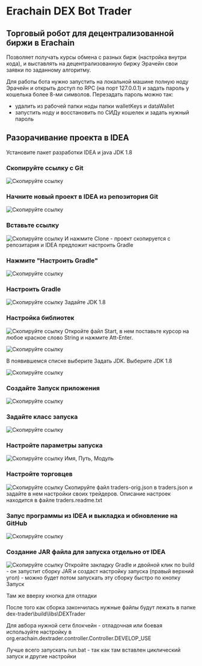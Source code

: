 # Erachain DEX Bot Trader
## Торговый робот для децентрализованной биржи в Erachain

Позволяет получать курсы обмена с разных бирж (настройка внутри кода),
 и выставлять на децентрализованную биржу Эрачейн свои заявки по заданному алгоритму.

Для работы бота нужно запустить на локальной машине полную ноду Эрачейн
 и открыть доступ по RPC (на порт 127.0.0.1) и задать пароль у кошелька более 8-ми символов.
  Перезадать пароль можно так:
 + удалить из рабочей папки ноды папки walletKeys и dataWallet
 + запустить ноду и восстановить по СИДу кошелек и задать нужный пароль 

## Разорачивание проекта в IDEA
Установите пакет разработки IDEA и java JDK 1.8


### Скопируйте ссылку с Git
![Скопируйте ссылку](TRADER/help/001.png)


### Начните новый проект в IDEA из репозитория Git
![Скопируйте ссылку](TRADER/help/002.png)


### Вставьте ссылку
![Скопируйте ссылку](TRADER/help/003.jpg)
И нажмите Clone - проект скопируется с репозитария и IDEA предложит настроить Gradle


### Нажмите "Настроить Gradle"
![Скопируйте ссылку](TRADER/help/004.jpg)


### Настроить Gradle
![Скопируйте ссылку](TRADER/help/005.jpg)
Задайте JDK 1.8
 

### Настройка библиотек
![Скопируйте ссылку](TRADER/help/007.jpg)
Откройте файл Start, в нем поставьте курсор на любое красное слово String
 и нажмите Att-Enter.

![Скопируйте ссылку](TRADER/help/008.jpg)

В появившемся списке выберите Задать JDK. Выберите JDK 1.8

![Скопируйте ссылку](TRADER/help/009.jpg)


### Создайте Запуск приложения
![Скопируйте ссылку](TRADER/help/010.jpg)


### Задайте класс запуска
![Скопируйте ссылку](TRADER/help/011.png)


### Настройте параметры запуска
![Скопируйте ссылку](TRADER/help/012.png)
Имя, Путь, Модуль

### Настройте торговцев
![Скопируйте ссылку](TRADER/help/013.png)
Скопируйте файл traders-orig.json в traders.json и задайте в нем настройки своих трейдеров.
Описание настроек находится в файле traders.readme.txt

### Запус программы из IDEA и выкладка и обновление на GitHub
![Скопируйте ссылку](TRADER/help/014.png)


### Создание JAR файла для запуска отдельно от IDEA
![Скопируйте ссылку](TRADER/help/016.png)
Откройте закладку Gradle и двойной клик по build - он запустит сборку JAR
 и создаст настройку запуска (правый верхний угол) - можно будет потом запускать эту сборку быстро по кнопку Запуск
 
 Там же вверху кнопка для отладки
 
 После того как сборка закончилась нужные файлы будут лежать в папке dex-trader\build\libs\DEXTrader
 
 Для авбора нужной сети блокчейн - отладочная или боевая используйте настройку в org.erachain.dextrader.controller.Controller.DEVELOP_USE
 
 Лучше всего запускать run.bat - так как там вставлен циклический запуск и другие настройки
 
 
